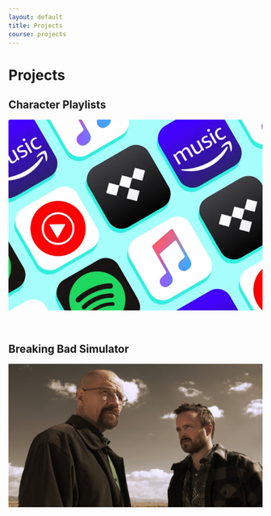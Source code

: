 ```yaml
---
layout: default
title: Projects
course: projects
---
```


# Projects
## Character Playlists
<a href="{{site.baseurl}}/data/songs"><img src="images/music-recommender.png"></a>

&nbsp;
&nbsp;
&nbsp;
&nbsp;
&nbsp;
## Breaking Bad Simulator
<a href="{{site.baseurl}}/final-desert"><img src="images/page.jpeg"></a>
